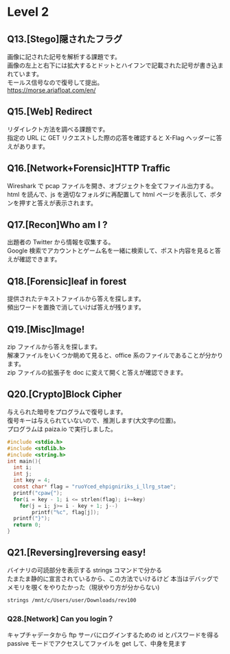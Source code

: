 # Level 2

## Q13.[Stego]隠されたフラグ

画像に記された記号を解析する課題です。  
画像の左上と右下には拡大するとドットとハイフンで記載された記号が書き込まれています。  
モールス信号なので復号して提出。  
https://morse.ariafloat.com/en/

## Q15.[Web] Redirect

リダイレクト方法を調べる課題です。  
指定の URL に GET リクエストした際の応答を確認すると X-Flag ヘッダーに答えがあります。

## Q16.[Network+Forensic]HTTP Traffic

Wireshark で pcap ファイルを開き、オブジェクトを全てファイル出力する。  
html を読んで、js を適切なフォルダに再配置して html ページを表示して、ボタンを押すと答えが表示されます。

## Q17.[Recon]Who am I ?

出題者の Twitter から情報を収集する。  
Google 検索でアカウントとゲーム名を一緒に検索して、ポスト内容を見ると答えが確認できます。

## Q18.[Forensic]leaf in forest

提供されたテキストファイルから答えを探します。  
頻出ワードを置換で消していけば答えが残ります。

## Q19.[Misc]Image!

zip ファイルから答えを探します。  
解凍ファイルをいくつか眺めて見ると、office 系のファイルであることが分かります。  
zip ファイルの拡張子を doc に変えて開くと答えが確認できます。

## Q20.[Crypto]Block Cipher

与えられた暗号をプログラムで復号します。  
復号キーは与えられていないので、推測します(大文字の位置)。  
プログラムは paiza.io で実行しました。

```c
#include <stdio.h>
#include <stdlib.h>
#include <string.h>
int main(){
  int i;
  int j;
  int key = 4;
  const char* flag = "ruoYced_ehpigniriks_i_llrg_stae";
  printf("cpaw{");
  for(i = key - 1; i <= strlen(flag); i+=key)
	for(j = i; j>= i - key + 1; j--)
		printf("%c", flag[j]);
  printf("}");
  return 0;
}

```

## Q21.[Reversing]reversing easy!

バイナリの可読部分を表示する strings コマンドで分かる  
たまたま静的に宣言されているから、この方法でいけるけど
本当はデバッグでメモリを覗くをやりたかった（現状やり方が分からない)

```
strings /mnt/c/Users/user/Downloads/rev100
```

### Q28.[Network] Can you login？

キャプチャデータから ftp サーバにログインするための id とパスワードを得る  
passive モードでアクセスしてファイルを get して、中身を見ます
